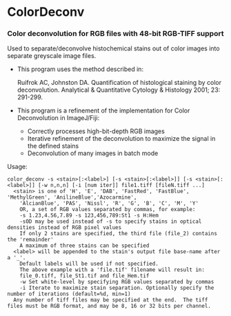 # ColorDeconv
### Color deconvolution for RGB files with 48-bit RGB-TIFF support
Used to separate/deconvolve histochemical stains out of color images into separate greyscale image files.

* This program uses the method described in:

    Ruifrok AC, Johnston DA. Quantification of histological staining by color deconvolution.
    Analytical & Quantitative Cytology & Histology 2001; 23: 291-299.

* This program is a refinement of the implementation for Color Deconvolution in ImageJ/Fiji:
    * Correctly processes high-bit-depth RGB images
    * Iterative refinement of the deconvolution to maximize the signal in the defined stains
    * Deconvolution of many images in batch mode

Usage:
```
color_deconv -s <stain>[:<label>] [-s <stain>[:<label>]] [-s <stain>[:<label>]] [-w n,n,n] [-i [num iter]] file1.tiff [fileN.tiff ...]
  <stain> is one of 'H', 'E', 'DAB', 'FastRed', 'FastBlue', 'MethylGreen', 'AnilineBlue','Azocarmine',
    'AlcianBlue', 'PAS', 'Nissl', 'R', 'G', 'B', 'C', 'M', 'Y'
    OR, a set of RGB values separated by commas, for example:
    -s 1.23,4.56,7.89 -s 123,456,789:St1 -s H:Hem
    -sOD may be used instead of -s to specify stains in optical densities instead of RGB pixel values
    If only 2 stains are specified, the third file (file_2) contains the 'remainder'
    A maximum of three stains can be specified
  <label> will be appended to the stain's output file base-name after a '_'.
    Default labels will be used if not specified.
    The above example with a 'file.tif' filename will result in:
    file_0.tiff, file_St1.tif and file_Hem.tif
    -w Set white-level by specifying RGB values separated by commas
    -i Iterate to maximize stain separation. Optionally specify the number of iterations (default=%d, min=1)
  Any number of tiff files may be specified at the end.  The tiff files must be RGB format, and may be 8, 16 or 32 bits per channel.
```
